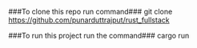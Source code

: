 ###To clone this repo run command###
git clone https://github.com/punarduttrajput/rust_fullstack

###To run this project run the command###
cargo run
